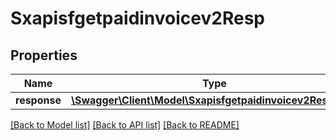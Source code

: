 # Sxapisfgetpaidinvoicev2Resp

## Properties
Name | Type | Description | Notes
------------ | ------------- | ------------- | -------------
**response** | [**\Swagger\Client\Model\Sxapisfgetpaidinvoicev2Response**](Sxapisfgetpaidinvoicev2Response.md) |  | [optional] 

[[Back to Model list]](../README.md#documentation-for-models) [[Back to API list]](../README.md#documentation-for-api-endpoints) [[Back to README]](../README.md)


